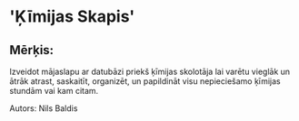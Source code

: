 # 'Ķīmijas Skapis'


## Mērķis:
Izveidot mājaslapu ar datubāzi priekš ķīmijas skolotāja lai varētu vieglāk un ātrāk atrast, saskaitīt, organizēt, un papildināt visu nepieciešamo ķīmijas stundām vai kam citam.

Autors: Nils Baldis
